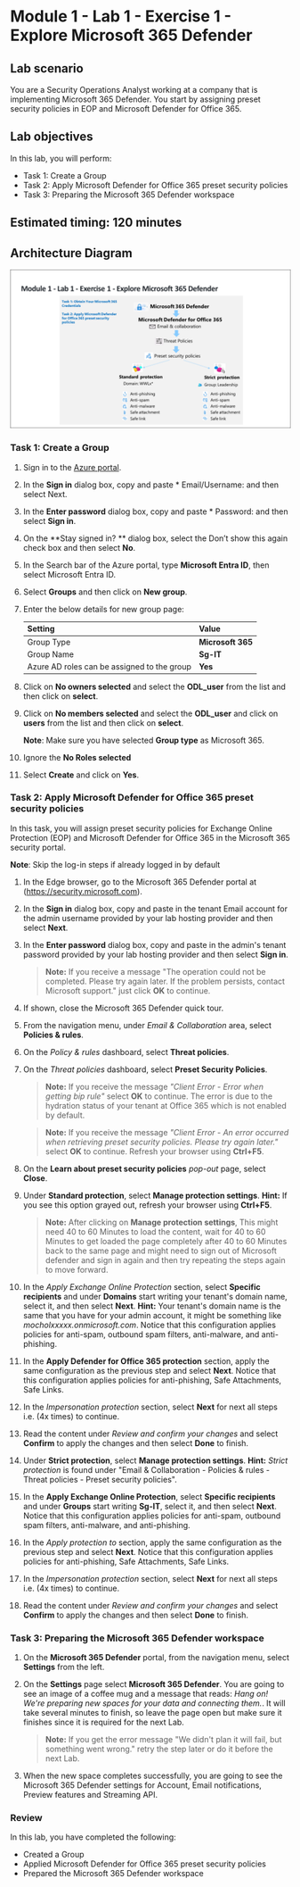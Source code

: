 # Module 1 - Lab 1 - Exercise 1 - Explore Microsoft 365 Defender 

## Lab scenario
 You are a Security Operations Analyst working at a company that is implementing Microsoft 365 Defender. You start by assigning preset security policies in EOP and Microsoft Defender for Office 365.

## Lab objectives
In this lab, you will perform:
- Task 1: Create a Group 
- Task 2: Apply Microsoft Defender for Office 365 preset security policies
- Task 3: Preparing the Microsoft 365 Defender workspace
    
## Estimated timing: 120 minutes

## Architecture Diagram

  ![Picture 1](../Media/SC200-Lab_M1_L1_Ex1.png)

### Task 1: Create a Group 

1. Sign in to the [Azure portal](https://portal.azure.com).

1. In the **Sign in** dialog box, copy and paste * Email/Username: <inject key="AzureAdUserEmail"></inject> and then select Next.

1. In the **Enter password** dialog box, copy and paste * Password: <inject key="AzureAdUserPassword"></inject> and then select **Sign in**.

1. On the **Stay signed in? ** dialog box, select the Don’t show this again check box and then select **No**.

1. In the Search bar of the Azure portal, type **Microsoft Entra ID**, then select Microsoft Entra ID.

1. Select **Groups** and then click on **New group**.

1. Enter the below details for new group page:

   |Setting|Value|
    |---|---|
    |Group Type| **Microsoft 365** |
    |Group Name| **Sg-IT** |
    |Azure AD roles can be assigned to the group| **Yes** |

1. Click on **No owners selected** and select the **ODL_user** from the list and then click on **select**.

1. Click on **No members selected** and select the **ODL_user** and click on **users** from the list and then click on **select**.

   **Note**: Make sure you have selected **Group type** as Microsoft 365.

1. Ignore the **No Roles selected**   

1. Select **Create** and click on **Yes**. 

### Task 2: Apply Microsoft Defender for Office 365 preset security policies

In this task, you will assign preset security policies for Exchange Online Protection (EOP) and Microsoft Defender for Office 365 in the Microsoft 365 security portal.

**Note**: Skip the log-in steps if already logged in by default 

1. In the Edge browser, go to the Microsoft 365 Defender portal at (https://security.microsoft.com).

1. In the **Sign in** dialog box, copy and paste in the tenant Email account for the admin username provided by your lab hosting provider and then select **Next**.

1. In the **Enter password** dialog box, copy and paste in the admin's tenant password provided by your lab hosting provider and then select **Sign in**.

    >**Note:** If you receive a message "The operation could not be completed. Please try again later. If the problem persists, contact Microsoft support." just click **OK** to continue.  

1. If shown, close the Microsoft 365 Defender quick tour.

1. From the navigation menu, under *Email & Collaboration* area, select **Policies & rules**.

1. On the *Policy & rules* dashboard, select **Threat policies**.

1. On the *Threat policies* dashboard, select **Preset Security Policies**.

    >**Note:** If you receive the message *"Client Error - Error when getting bip rule"* select **OK** to continue. The error is due to the hydration status of your tenant at Office 365 which is not enabled by default.

    >**Note:** If you receive the message *"Client Error - An error occurred when retrieving preset security policies. Please try again later."* select **OK** to continue. Refresh your browser using **Ctrl+F5**.

1. On the **Learn about preset security policies** *pop-out* page, select **Close**.

1. Under **Standard protection**, select **Manage protection settings**. **Hint:** If you see this option grayed out, refresh your browser using **Ctrl+F5**.

    >**Note:** After clicking on **Manage protection settings**, This might need 40 to 60 Minutes to load the content, wait for 40 to 60 Minutes to get loaded the page completely after 40 to 60 Minutes back to the same page and might need to sign out of Microsoft defender and sign in again and then try repeating the steps again to move forward. 

1. In the *Apply Exchange Online Protection* section, select **Specific recipients** and under **Domains** start writing your tenant's domain name, select it, and then select **Next**. **Hint:** Your tenant's domain name is the same that you have for your admin account, it might be something like *mocholxxxxx.onmicrosoft.com*. Notice that this configuration applies policies for anti-spam, outbound spam filters, anti-malware, and anti-phishing. 

1. In the **Apply Defender for Office 365 protection** section, apply the same configuration as the previous step and select **Next**. Notice that this configuration applies policies for anti-phishing, Safe Attachments, Safe Links.

1. In the *Impersonation protection* section, select **Next** for next all steps i.e. (4x times) to continue.

1. Read the content under *Review and confirm your changes* and select **Confirm** to apply the changes and then select **Done** to finish.

1. Under **Strict protection**, select **Manage protection settings**. **Hint:** *Strict protection* is found under "Email & Collaboration - Policies & rules - Threat policies - Preset security policies".

1. In the **Apply Exchange Online Protection**, select **Specific recipients** and under **Groups** start writing **Sg-IT**, select it, and then select **Next**. Notice that this configuration applies policies for anti-spam, outbound spam filters, anti-malware, and anti-phishing.

1. In the *Apply protection to* section, apply the same configuration as the previous step and select **Next**. Notice that this configuration applies policies for anti-phishing, Safe Attachments, Safe Links.

1. In the *Impersonation protection* section, select **Next** for next all steps i.e. (4x times) to continue.

1. Read the content under *Review and confirm your changes* and select **Confirm** to apply the changes and then select **Done** to finish.

### Task 3: Preparing the Microsoft 365 Defender workspace

1. On the **Microsoft 365 Defender** portal, from the navigation menu, select **Settings** from the left.

1. On the **Settings** page select **Microsoft 365 Defender**. You are going to see an image of a coffee mug and a message that reads: *Hang on! We're preparing new spaces for your data and connecting them.*. It will take several minutes to finish, so leave the page open but make sure it finishes since it is required for the next Lab. 

    >**Note:** If you get the error message "We didn't plan it will fail, but something went wrong." retry the step later or do it before the next Lab.

1. When the new space completes successfully, you are going to see the Microsoft 365 Defender settings for Account, Email notifications, Preview features and Streaming API.

### Review
 In this lab, you have completed the following:
   - Created a Group
   - Applied Microsoft Defender for Office 365 preset security policies
   - Prepared the Microsoft 365 Defender workspace
